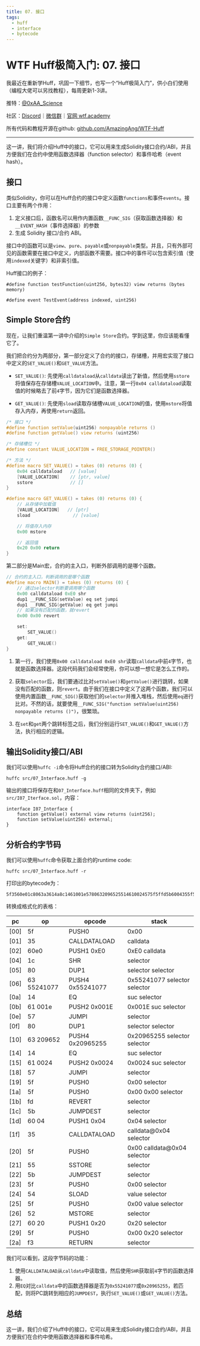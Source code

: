 ```yaml
---
title: 07. 接口
tags:
  - huff
  - interface
  - bytecode
---
```


# WTF Huff极简入门: 07. 接口

我最近在重新学Huff，巩固一下细节，也写一个“Huff极简入门”，供小白们使用（编程大佬可以另找教程），每周更新1-3讲。

推特：[@0xAA_Science](https://twitter.com/0xAA_Science)

社区：[Discord](https://discord.gg/5akcruXrsk)｜[微信群](https://docs.google.com/forms/d/e/1FAIpQLSe4KGT8Sh6sJ7hedQRuIYirOoZK_85miz3dw7vA1-YjodgJ-A/viewform?usp=sf_link)｜[官网 wtf.academy](https://wtf.academy)

所有代码和教程开源在github: [github.com/AmazingAng/WTF-Huff](https://github.com/AmazingAng/WTF-Huff)

-----

这一讲，我们将介绍Huff中的接口，它可以用来生成Solidity接口合约/ABI，并且方便我们在合约中使用函数选择器（function selector）和事件哈希（event hash）。

## 接口

类似Solidity，你可以在Huff合约的接口中定义函数`functions`和事件`events`。接口主要有两个作用：

1. 定义接口后，函数名可以用作内置函数`__FUNC_SIG`（获取函数选择器）和`__EVENT_HASH`（事件选择器）的参数
2. 生成 Solidity 接口/合约 ABI。

接口中的函数可以是`view`、`pure`、`payable`或`nonpayable`类型。并且，只有外部可见的函数需要在接口中定义，内部函数不需要。接口中的事件可以包含索引值（使用`indexed`关键字）和非索引值。

Huff接口的例子：

```
#define function testFunction(uint256, bytes32) view returns (bytes memory)

#define event TestEvent(address indexed, uint256)
```

## Simple Store合约

现在，让我们重温第一讲中介绍的`Simple Store`合约。学到这里，你应该能看懂它了。

我们把合约分为两部分，第一部分定义了合约的接口，存储槽，并用宏实现了接口中定义的`SET_VALUE()`和`GET_VALUE`方法。

- `SET_VALUE()`: 先使用`calldataload`从`calldata`读出了新值，然后使用`sstore`将值保存在存储槽`VALUE_LOCATION`中。注意，第一行`0x04 calldataload`读取值的时候略去了前`4`字节，因为它们是函数选择器。

- `GET_VALUE()`: 先使用`sload`读取存储槽`VALUE_LOCATION`的值，使用`mstore`将值存入内存，再使用`return`返回。

```c
/* 接口 */
#define function setValue(uint256) nonpayable returns ()
#define function getValue() view returns (uint256)

/* 存储槽位 */
#define constant VALUE_LOCATION = FREE_STORAGE_POINTER()

/* 方法 */
#define macro SET_VALUE() = takes (0) returns (0) {
    0x04 calldataload   // [value]
    [VALUE_LOCATION]    // [ptr, value]
    sstore              // []
}

#define macro GET_VALUE() = takes (0) returns (0) {
    // 从存储中加载值
    [VALUE_LOCATION]   // [ptr]
    sload                // [value]

    // 将值存入内存
    0x00 mstore

    // 返回值
    0x20 0x00 return
}
```

第二部分是Main宏，合约的主入口，判断外部调用的是哪个函数。

```c
// 合约的主入口，判断调用的是哪个函数
#define macro MAIN() = takes (0) returns (0) {
    // 通过selector判断要调用哪个函数
    0x00 calldataload 0xE0 shr
    dup1 __FUNC_SIG(setValue) eq set jumpi
    dup1 __FUNC_SIG(getValue) eq get jumpi
    // 如果没有匹配的函数，就revert
    0x00 0x00 revert

    set:
        SET_VALUE()
    get:
        GET_VALUE()
}
```

1. 第一行，我们使用`0x00 calldataload 0xE0 shr`读取`calldata`中前`4`字节，也就是函数选择器。这段代码我们会经常使用，你可以想一想它是怎么工作的。

2. 获取`selector`后，我们要通过比对`setValue()`和`getValue()`进行跳转，如果没有匹配的函数，则`revert`。由于我们在接口中定义了这两个函数，我们可以使用内置函数`__FUNC_SIG()`获取他们的`selector`并推入堆栈，然后使用`eq`进行比对。不然的话，就要使用`__FUNC_SIG("function setValue(uint256) nonpayable returns ()")`，很繁琐。

3. 在`set`和`get`两个跳转标签之后，我们分别运行`SET_VALUE()`和`GET_VALUE()`方法，执行相应的逻辑。

## 输出Solidity接口/ABI

我们可以使用`huffc -i`命令将Huff合约的接口转为Solidity合约接口/ABI:

```shell
huffc src/07_Interface.huff -g
```

输出的接口将保存在和`07_Interface.huff`相同的文件夹下，例如`src/I07_Iterface.sol`，内容：

```solidity
interface I07_Interface {
	function getValue() external view returns (uint256);
	function setValue(uint256) external;
}
```

## 分析合约字节码

我们可以使用`huffc`命令获取上面合约的runtime code:

```shell
huffc src/07_Interface.huff -r
```

打印出的bytecode为：

```
5f3560e01c8063a3614a8c1461001e5780632096525514610024575f5ffd5b6004355f555b5f545f5260205ff3
```

转换成格式化的表格：

| pc   | op     | opcode         | stack              |
|------|--------|----------------|--------------------|
| [00] | 5f     | PUSH0          | 0x00               |
| [01] | 35     | CALLDATALOAD   | calldata           |
| [02] | 60e0 | PUSH1 0xE0     | 0xE0 calldata      |
| [04] | 1c     | SHR            | selector           |
| [05] | 80     | DUP1           | selector selector |
| [06] | 63 55241077 | PUSH4 0x55241077 | 0x55241077 selector selector |
| [0a] | 14     | EQ             | suc selector  |
| [0b] | 61 001e| PUSH2 0x001E   | 0x001E suc selector |
| [0e] | 57     | JUMPI          | selector      |
| [0f] | 80     | DUP1           | selector selector |
| [10] | 63 209652 | PUSH4 0x20965255 | 0x20965255 selector selector |
| [14] | 14     | EQ             | suc selector  |
| [15] | 61 0024| PUSH2 0x0024   | 0x0024 suc selector |
| [18] | 57     | JUMPI          | selector      |
| [19] | 5f     | PUSH0          | 0x00 selector              |
| [1a] | 5f     | PUSH0          | 0x00 0x00 selector          |
| [1b] | fd     | REVERT         | selector                   |
| [1c] | 5b     | JUMPDEST       | selector                   |
| [1d] | 60 04  | PUSH1 0x04     | 0x04 selector              |
| [1f] | 35     | CALLDATALOAD   | calldata@0x04 selector           |
| [20] | 5f     | PUSH0          | 0x00 calldata@0x04 selector     |
| [21] | 55     | SSTORE         | selector                |
| [22] | 5b     | JUMPDEST       | selector                   |
| [23] | 5f     | PUSH0          | 0x00 selector              |
| [24] | 54     | SLOAD          | value selector             |
| [25] | 5f     | PUSH0          | 0x00 value selector        |
| [26] | 52     | MSTORE         | selector                   |
| [27] | 60 20  | PUSH1 0x20     | 0x20 selector               |
| [29] | 5f     | PUSH0          | 0x00 0x20 selector         |
| [2a] | f3     | RETURN         | selector                  |

我们可以看到，这段字节码的功能：

1. 使用`CALLDATALOAD`从`calldata`中读取值，然后使用`SHR`获取前`4`字节的函数选择器。
2. 用`EQ`对比`calldata`中的函数选择器是否为`0x55241077`或`0x20965255`，若匹配，则将PC跳转到相应的`JUMPDEST`，执行`SET_VALUE()`或`GET_VALUE()`方法。


## 总结

这一讲，我们介绍了Huff中的接口，它可以用来生成Solidity接口合约/ABI，并且方便我们在合约中使用函数选择器和事件哈希。